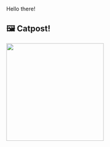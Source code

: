 Hello there!



## 🖼️ Catpost!

<sub>
    <img src="https://cdn2.thecatapi.com/images/9v8.jpg" height="256">
</sub>

